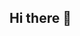 ## Hi there 👋

<!--
**Tracey-Salem/Tracey-Salem**
Program Manager, Growth Ecosystems, Microsoft
Empowering students to build and grow AI-driven solutions with Microsoft technology
-->
